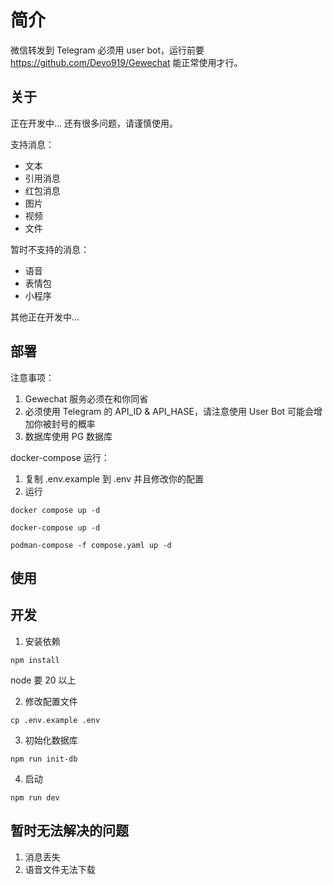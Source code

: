 # 简介

微信转发到 Telegram
必须用 user bot，运行前要 https://github.com/Devo919/Gewechat 能正常使用才行。

## 关于

正在开发中... 还有很多问题，请谨慎使用。


支持消息：

- 文本
- 引用消息
- 红包消息
- 图片
- 视频
- 文件


暂时不支持的消息：

- 语音
- 表情包
- 小程序

其他正在开发中...

## 部署

注意事项：
1. Gewechat 服务必须在和你同省
2. 必须使用 Telegram 的 API_ID & API_HASE，请注意使用 User Bot 可能会增加你被封号的概率
3. 数据库使用 PG 数据库

docker-compose 运行：
1. 复制 .env.example 到 .env 并且修改你的配置
2. 运行

```shell
docker compose up -d

docker-compose up -d

podman-compose -f compose.yaml up -d
```

## 使用




## 开发

1. 安装依赖

```shell
npm install
```

node 要 20 以上

2. 修改配置文件

```shell
cp .env.example .env
```

3. 初始化数据库

```shell
npm run init-db
```

4. 启动

```shell
npm run dev
```

## 暂时无法解决的问题

1. 消息丢失
2. 语音文件无法下载